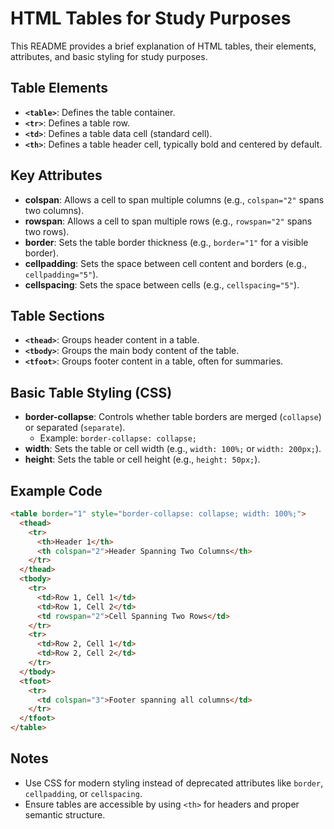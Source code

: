 # HTML Tables for Study Purposes

This README provides a brief explanation of HTML tables, their elements, attributes, and basic styling for study purposes.

## Table Elements
- **`<table>`**: Defines the table container.
- **`<tr>`**: Defines a table row.
- **`<td>`**: Defines a table data cell (standard cell).
- **`<th>`**: Defines a table header cell, typically bold and centered by default.

## Key Attributes
- **colspan**: Allows a cell to span multiple columns (e.g., `colspan="2"` spans two columns).
- **rowspan**: Allows a cell to span multiple rows (e.g., `rowspan="2"` spans two rows).
- **border**: Sets the table border thickness (e.g., `border="1"` for a visible border).
- **cellpadding**: Sets the space between cell content and borders (e.g., `cellpadding="5"`).
- **cellspacing**: Sets the space between cells (e.g., `cellspacing="5"`).

## Table Sections
- **`<thead>`**: Groups header content in a table.
- **`<tbody>`**: Groups the main body content of the table.
- **`<tfoot>`**: Groups footer content in a table, often for summaries.

## Basic Table Styling (CSS)
- **border-collapse**: Controls whether table borders are merged (`collapse`) or separated (`separate`).
  - Example: `border-collapse: collapse;`
- **width**: Sets the table or cell width (e.g., `width: 100%;` or `width: 200px;`).
- **height**: Sets the table or cell height (e.g., `height: 50px;`).

## Example Code
```html
<table border="1" style="border-collapse: collapse; width: 100%;">
  <thead>
    <tr>
      <th>Header 1</th>
      <th colspan="2">Header Spanning Two Columns</th>
    </tr>
  </thead>
  <tbody>
    <tr>
      <td>Row 1, Cell 1</td>
      <td>Row 1, Cell 2</td>
      <td rowspan="2">Cell Spanning Two Rows</td>
    </tr>
    <tr>
      <td>Row 2, Cell 1</td>
      <td>Row 2, Cell 2</td>
    </tr>
  </tbody>
  <tfoot>
    <tr>
      <td colspan="3">Footer spanning all columns</td>
    </tr>
  </tfoot>
</table>
```

## Notes
- Use CSS for modern styling instead of deprecated attributes like `border`, `cellpadding`, or `cellspacing`.
- Ensure tables are accessible by using `<th>` for headers and proper semantic structure.